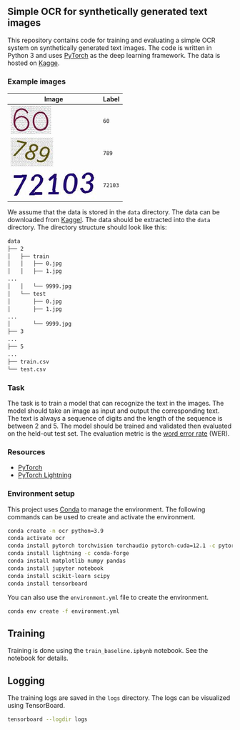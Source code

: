 ## Simple OCR for synthetically generated text images

This repository contains code for training and evaluating a simple OCR system on synthetically generated text images. The code is written in Python 3 and uses [PyTorch](https://pytorch.org/) as the deep learning framework. The data is hosted on [Kagge](https://www.kaggle.com/competitions/physdl2023comp2/overview).

### Example images

| Image | Label |
| --- | --- |
| ![Image](./figures/60.jpg) | `60` |
| ![Image](./figures/789.jpg) | `789` |
| ![Image](./figures/72103.jpg) | `72103` |

We assume that the data is stored in the `data` directory. The data can be downloaded from [Kaggel](https://www.kaggle.com/competitions/physdl2023comp2/overview). The data should be extracted into the `data` directory. The directory structure should look like this:

```bash
data
├── 2
│   ├── train
│   │   ├── 0.jpg
│   │   ├── 1.jpg
...
│   │   └── 9999.jpg
│   └── test
│       ├── 0.jpg
│       ├── 1.jpg
...
│       └── 9999.jpg
├── 3
...
├── 5
...
├── train.csv
└── test.csv
```

### Task

The task is to train a model that can recognize the text in the images. The model should take an image as input and output the corresponding text. The text is always a sequence of digits and the length of the sequence is between 2 and 5. The model should be trained and validated then evaluated on the held-out test set. The evaluation metric is the [word error rate](https://en.wikipedia.org/wiki/Word_error_rate) (WER).

### Resources

- [PyTorch](https://pytorch.org/)
- [PyTorch Lightning](https://www.pytorchlightning.ai/)

### Environment setup

This project uses [Conda](https://docs.conda.io/en/latest/) to manage the environment. The following commands can be used to create and activate the environment.

```bash
conda create -n ocr python=3.9
conda activate ocr
conda install pytorch torchvision torchaudio pytorch-cuda=12.1 -c pytorch -c nvidia
conda install lightning -c conda-forge
conda install matplotlib numpy pandas
conda install jupyter notebook
conda install scikit-learn scipy
conda install tensorboard
```

You can also use the `environment.yml` file to create the environment.

```bash
conda env create -f environment.yml
```

## Training

Training is done using the `train_baseline.ipbynb` notebook. See the notebook for details.

## Logging

The training logs are saved in the `logs` directory. The logs can be visualized using TensorBoard.

```bash
tensorboard --logdir logs
```
